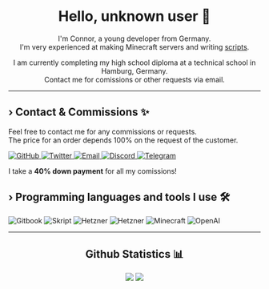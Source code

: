 <!-- Introduction -->
<h1 align="center" >Hello, unknown user 👋</h1>
<p>
  <p align="center">
    I'm Connor, a young developer from Germany.<br>
    I'm very experienced at making Minecraft servers and writing <a target='_blank' href='https://github.com/SkriptLang/Skript'>scripts</a>.
  </p>
  <p align="center">
    I am currently completing my high school diploma at a technical school in Hamburg, Germany.<br>
    Contact me for comissions or other requests via email.
  </p>
</p>

<!-- Projects
<h2 align="center" >Projects ✨</h2>
<p align="center" >
  <img src='https://github-readme-stats.vercel.app/api/pin/?username=sluhtie&repo=texturepacks' >
</p> -->
<hr>
<!-- Projects -->
<h2 align="left" >&#8250; Contact & Commissions ✨</h2>

<p align="left">
  Feel free to contact me for any commissions or requests.<br>
  The price for an order depends 100% on the request of the customer.<br>
</p>

<p align="left">
  <a href="https://github.com/sluhtie" target="_blank">
    <img src="https://img.shields.io/badge/-GitHub-181717?style=for-the-badge&logo=github" alt="GitHub" />
  </a>
  <a href="https://twitter.com/sluhtie" target="_blank">
    <img src="https://img.shields.io/badge/-Twitter-1DA1F2?style=for-the-badge&logo=twitter&logoColor=white" alt="Twitter" />
  </a>
  <a href="mailto:connor@cwcodes.de" target="_blank">
    <img src="https://img.shields.io/badge/-Email-D14836?style=for-the-badge&logo=gmail&logoColor=white" alt="Email" />
  </a>
  <a href="https://discord.gg/NeSpWMmrum" target="_blank">
    <img src="https://img.shields.io/badge/-Discord-7289DA?style=for-the-badge&logo=discord&logoColor=white" alt="Discord" />
  </a>
  <a href="https://t.me/sluhtie" target="_blank">
    <img src="https://img.shields.io/badge/-Telegram-0088CC?style=for-the-badge&logo=telegram&logoColor=white" alt="Telegram" />
  </a>
</p>

<p align="left">I take a <b>40% down payment</b> for all my comissions!<p>


<!-- Interests -->
<h2 align="left" >&#8250; Programming languages and tools I use 🛠</h2> 

<p align="left">
  <!--<img src="https://img.shields.io/badge/-TypeScript-3178C6?style=for-the-badge&logo=typescript&logoColor=white" alt="TypeScript" />
  <img src="https://img.shields.io/badge/-Laravel-FF2D20?style=for-the-badge&logo=laravel&logoColor=white" alt="Laravel" />
  <img src="https://img.shields.io/badge/-Vue.JS-4FC08D?style=for-the-badge&logo=vue-dot-js&logoColor=white" alt="Vue.js" />
  <img src="https://img.shields.io/badge/-Docker-2496ED?style=for-the-badge&logo=docker&logoColor=white" alt="Docker" />
  <img src="https://img.shields.io/badge/-Proxmox-2C3E50?style=for-the-badge&logo=proxmox&logoColor=white" alt="Proxmox" />
  <img src="https://img.shields.io/badge/-Tailwind_CSS-38B2AC?style=for-the-badge&logo=tailwind-css&logoColor=white" alt="Tailwind CSS" />
  <img src="https://img.shields.io/badge/-Fedora-294172?style=for-the-badge&logo=fedora&logoColor=white" alt="Fedora" />
  <img src="https://img.shields.io/badge/-Gradle-02303A?style=for-the-badge&logo=gradle&logoColor=white" alt="Gradle" />-->
  
  <img src="https://img.shields.io/badge/-Gitbook-326CE5?style=for-the-badge&logo=gitbook&logoColor=white" alt="Gitbook" />
  <img src="https://img.shields.io/badge/-Skript-E0234E?style=for-the-badge&logo=skript&logoColor=white" alt="Skript" />
  <img src="https://img.shields.io/badge/-Hetzner-FFB900?style=for-the-badge&logo=hetzner&logoColor=white" alt="Hetzner" />
  <img src="https://img.shields.io/badge/-Adminer-47A8E6?style=for-the-badge&logo=adminer&logoColor=white" alt="Hetzner" />
  <img src="https://img.shields.io/badge/-Minecraft-22a33c?style=for-the-badge&logo=minecraft&logoColor=white" alt="Minecraft" />
  <img src="https://img.shields.io/badge/-OpenAI-000000?style=for-the-badge&logo=openai&logoColor=white" alt="OpenAI" />
</p>
<hr>
<!-- Statistics -->
<h2 align="center" >Github Statistics 📊</h2>
<p align="center" >
  <img src='https://github-readme-stats.vercel.app/api?username=sluhtie&show_icons=true&theme=tokyonight&hide_rank=true&hide_border=true' >
  <img src="https://github-readme-streak-stats.herokuapp.com/?user=sluhtie&theme=tokyonight&hide_border=true" >
</p>
